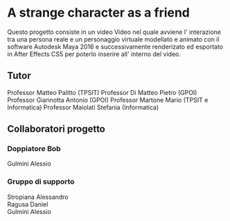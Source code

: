 # A strange character as a friend
Questo progetto consiste in un video Video nel quale avviene l' interazione tra una persona reale e un personaggio virtuale modellato e animato con il software Autodesk Maya 2016 e successivamente renderizato ed esportato in After Effects CS5 per poterlo inserire all' interno del video.


## Tutor
Professor Matteo Palitto       (TPSIT)
Professor Di Matteo Pietro     (GPOI)
Professor Giannotta Antonio    (GPOI)
Professor Martone Mario        (TPSIT e Informatica)
Professor Maiolati Stefania    (Informatica)

## Collaboratori progetto
### Doppiatore Bob
Gulmini Alessio<br>

### Gruppo di supporto
Stropiana Alessandro<br>
Ragusa Daniel<br>
Gulmini Alessio<br>



